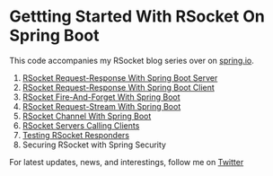 # Gettting Started With RSocket On Spring Boot

This code accompanies my RSocket blog series over on [spring.io][me].

1. [RSocket Request-Response With Spring Boot Server][one]
2. [RSocket Request-Response With Spring Boot Client][two]
3. [RSocket Fire-And-Forget With Spring Boot][three]
4. [RSocket Request-Stream With Spring Boot][four]
5. [RSocket Channel With Spring Boot][five]
6. [RSocket Servers Calling Clients][six]
7. [Testing RSocket Responders][seven]
8. Securing RSocket with Spring Security

For latest updates, news, and interestings, follow me on [Twitter][twitter]

[one]: https://spring.io/blog/2020/03/02/getting-started-with-rsocket-spring-boot-server
[two]: https://spring.io/blog/2020/03/09/getting-started-with-rsocket-spring-boot-client
[three]: https://spring.io/blog/2020/03/16/getting-started-with-rsocket-spring-boot-fire-and-forget
[four]:https://spring.io/blog/2020/03/23/getting-started-with-rsocket-spring-boot-request-stream
[five]: https://spring.io/blog/2020/04/06/getting-started-with-rsocket-spring-boot-channels
[six]: https://spring.io/blog/2020/05/12/getting-started-with-rsocket-servers-calling-clients
[seven]: https://spring.io/blog/2020/05/25/getting-started-with-rsocket-testing-spring-boot-responders
[me]: https://spring.io/team/benwilcock
[twitter]: https://twitter.com/benbravo73


